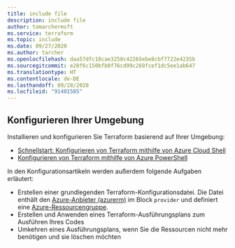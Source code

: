 ```yaml
---
title: include file
description: include file
author: tomarchermsft
ms.service: terraform
ms.topic: include
ms.date: 09/27/2020
ms.author: tarcher
ms.openlocfilehash: daa57dfc18cae3250c42265ebe8cbf7722e4235b
ms.sourcegitcommit: e20f6c150bfb0f76cd99c269fcef1dc5ee1ab647
ms.translationtype: HT
ms.contentlocale: de-DE
ms.lasthandoff: 09/28/2020
ms.locfileid: "91401585"
---
```

## <a name="configure-your-environment"></a>Konfigurieren Ihrer Umgebung

Installieren und konfigurieren Sie Terraform basierend auf Ihrer Umgebung:

- [Schnellstart: Konfigurieren von Terraform mithilfe von Azure Cloud Shell](../get-started-cloud-shell.md)
- [Konfigurieren von Terraform mithilfe von Azure PowerShell](../get-started-powershell.md)

In den Konfigurationsartikeln werden außerdem folgende Aufgaben erläutert:

- Erstellen einer grundlegenden Terraform-Konfigurationsdatei. Die Datei enthält den [Azure-Anbieter (azurerm)](https://www.terraform.io/docs/providers/azurerm/index.html) im Block `provider` und definiert eine [Azure-Ressourcengruppe](/azure/azure-resource-manager/management/manage-resource-groups-portal#what-is-a-resource-group).
- Erstellen und Anwenden eines Terraform-Ausführungsplans zum Ausführen Ihres Codes
- Umkehren eines Ausführungsplans, wenn Sie die Ressourcen nicht mehr benötigen und sie löschen möchten
